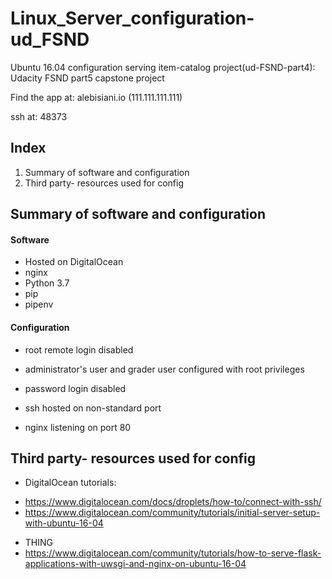 # Linux_Server_configuration-ud_FSND
Ubuntu 16.04 configuration serving item-catalog project(ud-FSND-part4): Udacity FSND part5 capstone project

Find the app at: alebisiani.io (111.111.111.111)


ssh at: 48373


## Index
1. Summary of software and configuration
1. Third party- resources used for config


## Summary of software and configuration
#### Software
* Hosted on DigitalOcean
* nginx
* Python 3.7
* pip
* pipenv

#### Configuration
* root remote login disabled
* administrator's user and grader user configured with root privileges
* password login disabled
* ssh hosted on non-standard port

* nginx listening on port 80


## Third party- resources used for config
* DigitalOcean tutorials:
- https://www.digitalocean.com/docs/droplets/how-to/connect-with-ssh/
- https://www.digitalocean.com/community/tutorials/initial-server-setup-with-ubuntu-16-04


* THING
* https://www.digitalocean.com/community/tutorials/how-to-serve-flask-applications-with-uwsgi-and-nginx-on-ubuntu-16-04